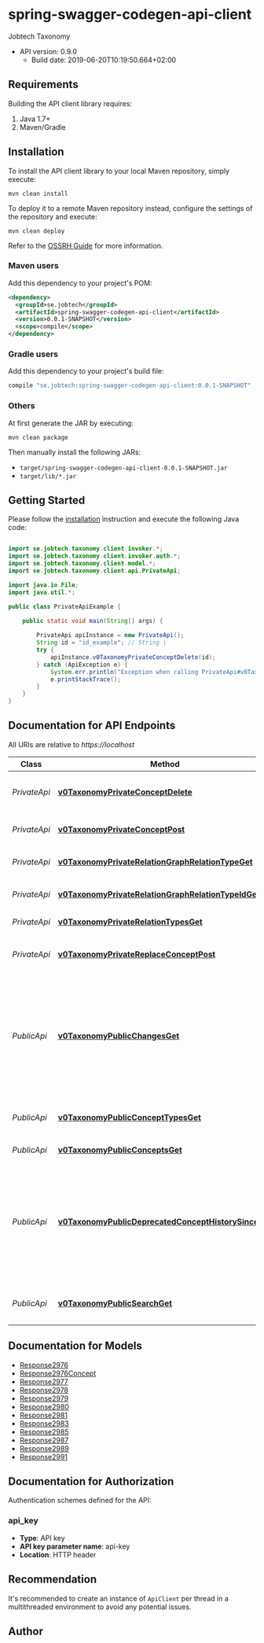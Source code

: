 # spring-swagger-codegen-api-client

Jobtech Taxonomy
- API version: 0.9.0
  - Build date: 2019-06-20T10:19:50.664+02:00

## Requirements

Building the API client library requires:
1. Java 1.7+
2. Maven/Gradle

## Installation

To install the API client library to your local Maven repository, simply execute:

```shell
mvn clean install
```

To deploy it to a remote Maven repository instead, configure the settings of the repository and execute:

```shell
mvn clean deploy
```

Refer to the [OSSRH Guide](http://central.sonatype.org/pages/ossrh-guide.html) for more information.

### Maven users

Add this dependency to your project's POM:

```xml
<dependency>
  <groupId>se.jobtech</groupId>
  <artifactId>spring-swagger-codegen-api-client</artifactId>
  <version>0.0.1-SNAPSHOT</version>
  <scope>compile</scope>
</dependency>
```

### Gradle users

Add this dependency to your project's build file:

```groovy
compile "se.jobtech:spring-swagger-codegen-api-client:0.0.1-SNAPSHOT"
```

### Others

At first generate the JAR by executing:

```shell
mvn clean package
```

Then manually install the following JARs:

* `target/spring-swagger-codegen-api-client-0.0.1-SNAPSHOT.jar`
* `target/lib/*.jar`

## Getting Started

Please follow the [installation](#installation) instruction and execute the following Java code:

```java

import se.jobtech.taxonomy.client.invoker.*;
import se.jobtech.taxonomy.client.invoker.auth.*;
import se.jobtech.taxonomy.client.model.*;
import se.jobtech.taxonomy.client.api.PrivateApi;

import java.io.File;
import java.util.*;

public class PrivateApiExample {

    public static void main(String[] args) {
        
        PrivateApi apiInstance = new PrivateApi();
        String id = "id_example"; // String | 
        try {
            apiInstance.v0TaxonomyPrivateConceptDelete(id);
        } catch (ApiException e) {
            System.err.println("Exception when calling PrivateApi#v0TaxonomyPrivateConceptDelete");
            e.printStackTrace();
        }
    }
}

```

## Documentation for API Endpoints

All URIs are relative to *https://localhost*

Class | Method | HTTP request | Description
------------ | ------------- | ------------- | -------------
*PrivateApi* | [**v0TaxonomyPrivateConceptDelete**](docs/PrivateApi.md#v0TaxonomyPrivateConceptDelete) | **DELETE** /v0/taxonomy/private/concept | Retract the concept with the given ID.
*PrivateApi* | [**v0TaxonomyPrivateConceptPost**](docs/PrivateApi.md#v0TaxonomyPrivateConceptPost) | **POST** /v0/taxonomy/private/concept | Assert a new concept.
*PrivateApi* | [**v0TaxonomyPrivateRelationGraphRelationTypeGet**](docs/PrivateApi.md#v0TaxonomyPrivateRelationGraphRelationTypeGet) | **GET** /v0/taxonomy/private/relation/graph/{relation-type} | Relation graphs.
*PrivateApi* | [**v0TaxonomyPrivateRelationGraphRelationTypeIdGet**](docs/PrivateApi.md#v0TaxonomyPrivateRelationGraphRelationTypeIdGet) | **GET** /v0/taxonomy/private/relation/graph/{relation-type}/{id} | Relation graphs.
*PrivateApi* | [**v0TaxonomyPrivateRelationTypesGet**](docs/PrivateApi.md#v0TaxonomyPrivateRelationTypesGet) | **GET** /v0/taxonomy/private/relation/types | Relation graphs.
*PrivateApi* | [**v0TaxonomyPrivateReplaceConceptPost**](docs/PrivateApi.md#v0TaxonomyPrivateReplaceConceptPost) | **POST** /v0/taxonomy/private/replace-concept | Replace old concept with a new concept.
*PublicApi* | [**v0TaxonomyPublicChangesGet**](docs/PublicApi.md#v0TaxonomyPublicChangesGet) | **GET** /v0/taxonomy/public/changes | Show the history since the given date. Use the format yyyy-MM-dd HH:mm:ss (i.e. 2017-06-09 14:30:01).
*PublicApi* | [**v0TaxonomyPublicConceptTypesGet**](docs/PublicApi.md#v0TaxonomyPublicConceptTypesGet) | **GET** /v0/taxonomy/public/concept/types | Return a list of all taxonomy types.
*PublicApi* | [**v0TaxonomyPublicConceptsGet**](docs/PublicApi.md#v0TaxonomyPublicConceptsGet) | **GET** /v0/taxonomy/public/concepts | Get concepts.
*PublicApi* | [**v0TaxonomyPublicDeprecatedConceptHistorySinceGet**](docs/PublicApi.md#v0TaxonomyPublicDeprecatedConceptHistorySinceGet) | **GET** /v0/taxonomy/public/deprecated-concept-history-since | Show the history since the given date. Use the format yyyy-MM-dd HH:mm:ss (i.e. 2017-06-09 14:30:01).
*PublicApi* | [**v0TaxonomyPublicSearchGet**](docs/PublicApi.md#v0TaxonomyPublicSearchGet) | **GET** /v0/taxonomy/public/search | get concepts by part of string


## Documentation for Models

 - [Response2976](docs/Response2976.md)
 - [Response2976Concept](docs/Response2976Concept.md)
 - [Response2977](docs/Response2977.md)
 - [Response2978](docs/Response2978.md)
 - [Response2979](docs/Response2979.md)
 - [Response2980](docs/Response2980.md)
 - [Response2981](docs/Response2981.md)
 - [Response2983](docs/Response2983.md)
 - [Response2985](docs/Response2985.md)
 - [Response2987](docs/Response2987.md)
 - [Response2989](docs/Response2989.md)
 - [Response2991](docs/Response2991.md)


## Documentation for Authorization

Authentication schemes defined for the API:
### api_key

- **Type**: API key
- **API key parameter name**: api-key
- **Location**: HTTP header


## Recommendation

It's recommended to create an instance of `ApiClient` per thread in a multithreaded environment to avoid any potential issues.

## Author



